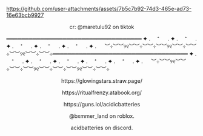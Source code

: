 

https://github.com/user-attachments/assets/7b5c7b92-74d3-465e-ad73-16e63bcb9927
<p align="center">
cr: @maretulu92 on tiktok
</p>

════════════════════════════════════
✦ . 　⁺ 　 . ✦ . 　⁺ 　 . ✦ . 　⁺ 　 . ✦ . 　⁺ 　 . ✦ . 　⁺ 　 . ✦ . 　
︶⊹︶︶୨୧︶︶⊹︶︶⊹︶︶୨୧︶︶⊹︶︶⊹︶︶୨୧︶︶⊹︶︶⊹════════════════════════════════════
✦ . 　⁺ 　 . ✦ . 　⁺ 　 . ✦ . 　⁺ 　 . ✦ . 　⁺ 　 . ✦ . 　⁺ 　 . ✦ . 　
︶⊹︶︶୨୧︶︶⊹︶︶⊹︶︶୨୧︶︶⊹︶︶⊹︶︶୨୧︶︶⊹︶︶⊹
<p align="center">
https://glowingstars.straw.page/
</p>
<p align="center">
https://ritualfrenzy.atabook.org/
</p>
<p align="center">
https://guns.lol/acidicbatteries
</p>

<p align="center">
@bxmmer_land on roblox.
</p>
<p align="center">
acidbatteries on discord.
</p>


